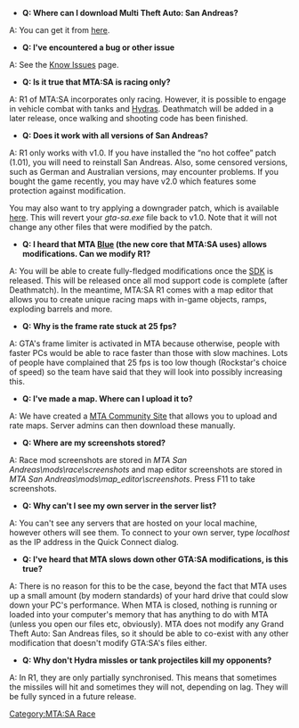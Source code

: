 -   **Q: Where can I download Multi Theft Auto: San Andreas?**

A: You can get it from [here](http://mtasa.com/downloads.php).

-   **Q: I've encountered a bug or other issue**

A: See the [Know Issues](/docs/mta:sa_race_known_issues.md "wikilink") page.

-   **Q: Is it true that MTA:SA is racing only?**

A: R1 of MTA:SA incorporates only racing. However, it is possible to engage in vehicle combat with tanks and [Hydras](/docs/hydras.md "wikilink"). Deathmatch will be added in a later release, once walking and shooting code has been finished.

-   **Q: Does it work with all versions of San Andreas?**

A: R1 only works with v1.0. If you have installed the “no hot coffee” patch (1.01), you will need to reinstall San Andreas. Also, some censored versions, such as German and Australian versions, may encounter problems. If you bought the game recently, you may have v2.0 which features some protection against modification.

You may also want to try applying a downgrader patch, which is available [here](http://forum.mtasa.com/viewtopic.php?t=15151). This will revert your *gta-sa.exe* file back to v1.0. Note that it will not change any other files that were modified by the patch.

-   **Q: I heard that MTA [Blue](/docs/blue.md "wikilink") (the new core that MTA:SA uses) allows modifications. Can we modify R1?**

A: You will be able to create fully-fledged modifications once the [SDK](/docs/sdk.md "wikilink") is released. This will be released once all mod support code is complete (after Deathmatch). In the meantime, MTA:SA R1 comes with a map editor that allows you to create unique racing maps with in-game objects, ramps, exploding barrels and more.

-   **Q: Why is the frame rate stuck at 25 fps?**

A: GTA's frame limiter is activated in MTA because otherwise, people with faster PCs would be able to race faster than those with slow machines. Lots of people have complained that 25 fps is too low though (Rockstar's choice of speed) so the team have said that they will look into possibly increasing this.

-   **Q: I've made a map. Where can I upload it to?**

A: We have created a [MTA Community Site](http://community.mtasa.com) that allows you to upload and rate maps. Server admins can then download these manually.

-   **Q: Where are my screenshots stored?**

A: Race mod screenshots are stored in *MTA San Andreas\\mods\\race\\screenshots* and map editor screenshots are stored in *MTA San Andreas\\mods\\map\_editor\\screenshots*. Press F11 to take screenshots.

-   **Q: Why can't I see my own server in the server list?**

A: You can't see any servers that are hosted on your local machine, however others will see them. To connect to your own server, type *localhost* as the IP address in the Quick Connect dialog.

-   **Q: I've heard that MTA slows down other GTA:SA modifications, is this true?**

A: There is no reason for this to be the case, beyond the fact that MTA uses up a small amount (by modern standards) of your hard drive that could slow down your PC's performance. When MTA is closed, nothing is running or loaded into your computer's memory that has anything to do with MTA (unless you open our files etc, obviously). MTA does not modify any Grand Theft Auto: San Andreas files, so it should be able to co-exist with any other modification that doesn't modify GTA:SA's files either.

-   **Q: Why don't Hydra missles or tank projectiles kill my opponents?**

A: In R1, they are only partially synchronised. This means that sometimes the missiles will hit and sometimes they will not, depending on lag. They will be fully synced in a future release.

[Category:MTA:SA Race](/docs/category:mta:sa_race.md "wikilink")
